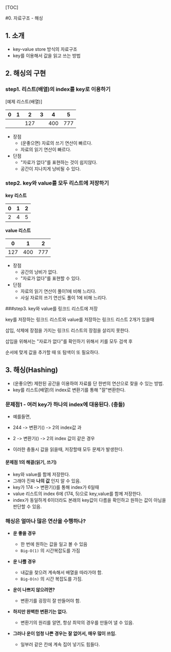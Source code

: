 [TOC]



#0. 자료구조 - 해싱 

## 1. 소개

* key-value store 방식의 자료구조
* key를 이용해서 값을 읽고 쓰는 방법



## 2. 해싱의 구현

### step1. 리스트(배열)의 index를 key로 이용하기

[예제 리스트(배열)]

|  0   |  1   |  2   |  3   |  4   |  5   |
| :--: | :--: | :--: | :--: | :--: | :--: |
|      |      | 127  |      | 400  | 777  |



* 장점
  * (운좋으면) 자료의 쓰기 연산이 빠르다.
  * 자료의 읽기 연산이 빠르다.
* 단점
  * "자료가 없다"를 표현하는 것이 쉽지않다.
  * 공간이 지나치게 낭비될 수 있다.



### step2. key와 value를 모두 리스트에 저장하기

**key 리스트**

|  0   |  1   |  2   |
| :--: | :--: | :--: |
|  2   |  4   |  5   |

**value 리스트**

|  0   |  1   |  2   |
| :--: | :--: | :--: |
| 127  | 400  | 777  |

* 장점
  * 공간의 낭비가 없다.
  * "자료가 없다"를 표현할 수 있다.
* 단점
  * 자료의 읽기 연산이 풀이1에 비해 느리다.
  * 사실 자료의 쓰기 연산도 풀이 1에 비해 느리다.



###step3. key와 value를 링크드 리스트에 저장

key를 저장하는 링크드 리스트와 value를 저장하는 링크드 리스트 2개가 있을때

삽입, 삭제에 장점을 가지는 링크드 리스트의 장점을 살리지 못한다.

삽입을 위해서는 "자료가 없다"를 확인하기 위해서 키를 모두 검색 후 

순서에 맞게 값을 추가할 때 또 탐색이 또 필요하다.



## 3. 해싱(Hashing)

* (운좋으면) 제한된 공간을 이용하여 자료를 단 한번의 연산으로 찾을 수 있는 방법.
* key를 리스트(배열)의 index로 변환기를 통해 "잘"변환한다. 



### 문제점1 - 여러 key가 하나의 index에 대응된다. (충돌)

* 예를들면,

* 244 -> 변환기() -> 2의 index값 과

* 2 -> 변환기() -> 2의 index 값이 같은 경우

* 이러한 충돌시 값을 읽을때, 저장할때 모두 문제가 발생한다.

  

#### 문제점 1의 해결(읽기, 쓰기)

* key와 value를 함께 저장한다.
* 그래야 진짜 **나의 값** 인지 알 수 있음.
* key가 174 -> 변환기()를 통해 index가 6일때
* value 리스트의 index 6에 (174, 5)으로 key,value를 함께 저장한다.
* index가 동일하게 6이더라도 본래의 key값이 다름을 확인하고 원하는 값이 아님을 판단할 수 있음.



### 해싱은 얼마나 많은 연산을 수행하나?

* **운 좋을 경우**

  * 한 번에 원하는 값을 일고 볼 수 있음
  * `Big-O(1)` 의 시간복잡도를 가짐

* **운 나쁠 경우**

  * 내값을 찾으려 계속해서 배열을 따라가야 함.
  * `Big-O(n)` 의 시간 복잡도를 가짐.

* **운이 나쁘지 않으려면?**

  * 변환기를 굉장히 잘 만들어야 함.

* **하지만 완벽한 변환기는 없다.**

  * 변환기의 원리를 알면, 항상 최악의 경우를 만들어 낼 수 있음.

* **그러나 운이 엄청 나쁜 경우는 잘 없어서, 매우 많이 쓰임.**

  * 일부러 같은 칸에 계속 집어 넣기도 힘들다.

  

